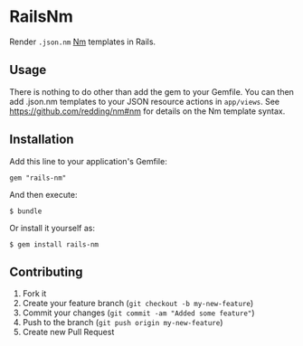 # RailsNm

Render `.json.nm` [Nm](https://github.com/redding/nm) templates in Rails.

## Usage

There is nothing to do other than add the gem to your Gemfile. You can then add .json.nm templates to your JSON resource actions in `app/views`. See https://github.com/redding/nm#nm for details on the Nm template syntax.

## Installation

Add this line to your application's Gemfile:

    gem "rails-nm"

And then execute:

    $ bundle

Or install it yourself as:

    $ gem install rails-nm

## Contributing

1. Fork it
2. Create your feature branch (`git checkout -b my-new-feature`)
3. Commit your changes (`git commit -am "Added some feature"`)
4. Push to the branch (`git push origin my-new-feature`)
5. Create new Pull Request
